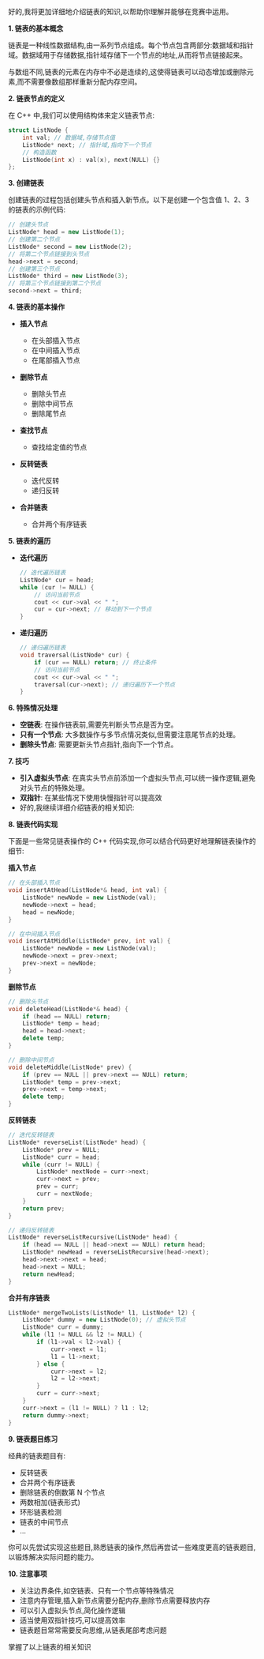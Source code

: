 好的,我将更加详细地介绍链表的知识,以帮助你理解并能够在竞赛中运用。

**1. 链表的基本概念**

链表是一种线性数据结构,由一系列节点组成。每个节点包含两部分:数据域和指针域。数据域用于存储数据,指针域存储下一个节点的地址,从而将节点链接起来。

与数组不同,链表的元素在内存中不必是连续的,这使得链表可以动态增加或删除元素,而不需要像数组那样重新分配内存空间。

**2. 链表节点的定义**

在 C++ 中,我们可以使用结构体来定义链表节点:

```cpp
struct ListNode {
    int val; // 数据域,存储节点值
    ListNode* next; // 指针域,指向下一个节点
    // 构造函数
    ListNode(int x) : val(x), next(NULL) {}
};
```

**3. 创建链表**

创建链表的过程包括创建头节点和插入新节点。以下是创建一个包含值 1、2、3 的链表的示例代码:

```cpp
// 创建头节点
ListNode* head = new ListNode(1);
// 创建第二个节点
ListNode* second = new ListNode(2);
// 将第二个节点链接到头节点
head->next = second;
// 创建第三个节点
ListNode* third = new ListNode(3);
// 将第三个节点链接到第二个节点
second->next = third;
```

**4. 链表的基本操作**

- **插入节点**

  - 在头部插入节点
  - 在中间插入节点
  - 在尾部插入节点

- **删除节点**

  - 删除头节点
  - 删除中间节点
  - 删除尾节点

- **查找节点**

  - 查找给定值的节点

- **反转链表**

  - 迭代反转
  - 递归反转

- **合并链表**

  - 合并两个有序链表

**5. 链表的遍历**

- **迭代遍历**

  ```cpp
  // 迭代遍历链表
  ListNode* cur = head;
  while (cur != NULL) {
      // 访问当前节点
      cout << cur->val << " ";
      cur = cur->next; // 移动到下一个节点
  }
  ```

- **递归遍历**

  ```cpp
  // 递归遍历链表
  void traversal(ListNode* cur) {
      if (cur == NULL) return; // 终止条件
      // 访问当前节点
      cout << cur->val << " ";
      traversal(cur->next); // 递归遍历下一个节点
  }
  ```

**6. 特殊情况处理**

- **空链表**: 在操作链表前,需要先判断头节点是否为空。
- **只有一个节点**: 大多数操作与多节点情况类似,但需要注意尾节点的处理。
- **删除头节点**: 需要更新头节点指针,指向下一个节点。

**7. 技巧**

- **引入虚拟头节点**: 在真实头节点前添加一个虚拟头节点,可以统一操作逻辑,避免对头节点的特殊处理。
- **双指针**: 在某些情况下使用快慢指针可以提高效
- 好的,我继续详细介绍链表的相关知识:

**8. 链表代码实现**

下面是一些常见链表操作的 C++ 代码实现,你可以结合代码更好地理解链表操作的细节:

**插入节点**

```cpp
// 在头部插入节点
void insertAtHead(ListNode*& head, int val) {
    ListNode* newNode = new ListNode(val);
    newNode->next = head;
    head = newNode;
}

// 在中间插入节点
void insertAtMiddle(ListNode* prev, int val) {
    ListNode* newNode = new ListNode(val);
    newNode->next = prev->next;
    prev->next = newNode;
}
```

**删除节点**

```cpp
// 删除头节点
void deleteHead(ListNode*& head) {
    if (head == NULL) return;
    ListNode* temp = head;
    head = head->next;
    delete temp;
}

// 删除中间节点
void deleteMiddle(ListNode* prev) {
    if (prev == NULL || prev->next == NULL) return;
    ListNode* temp = prev->next;
    prev->next = temp->next;
    delete temp;
}
```

**反转链表**

```cpp
// 迭代反转链表
ListNode* reverseList(ListNode* head) {
    ListNode* prev = NULL;
    ListNode* curr = head;
    while (curr != NULL) {
        ListNode* nextNode = curr->next;
        curr->next = prev;
        prev = curr;
        curr = nextNode;
    }
    return prev;
}

// 递归反转链表
ListNode* reverseListRecursive(ListNode* head) {
    if (head == NULL || head->next == NULL) return head;
    ListNode* newHead = reverseListRecursive(head->next);
    head->next->next = head;
    head->next = NULL;
    return newHead;
}
```

**合并有序链表**

```cpp
ListNode* mergeTwoLists(ListNode* l1, ListNode* l2) {
    ListNode* dummy = new ListNode(0); // 虚拟头节点
    ListNode* curr = dummy;
    while (l1 != NULL && l2 != NULL) {
        if (l1->val < l2->val) {
            curr->next = l1;
            l1 = l1->next;
        } else {
            curr->next = l2;
            l2 = l2->next;
        }
        curr = curr->next;
    }
    curr->next = (l1 != NULL) ? l1 : l2;
    return dummy->next;
}
```

**9. 链表题目练习**

经典的链表题目有:

- 反转链表
- 合并两个有序链表
- 删除链表的倒数第 N 个节点
- 两数相加(链表形式)
- 环形链表检测
- 链表的中间节点
- ...

你可以先尝试实现这些题目,熟悉链表的操作,然后再尝试一些难度更高的链表题目,以锻炼解决实际问题的能力。

**10. 注意事项**

- 关注边界条件,如空链表、只有一个节点等特殊情况
- 注意内存管理,插入新节点需要分配内存,删除节点需要释放内存
- 可以引入虚拟头节点,简化操作逻辑
- 适当使用双指针技巧,可以提高效率
- 链表题目常常需要反向思维,从链表尾部考虑问题

掌握了以上链表的相关知识